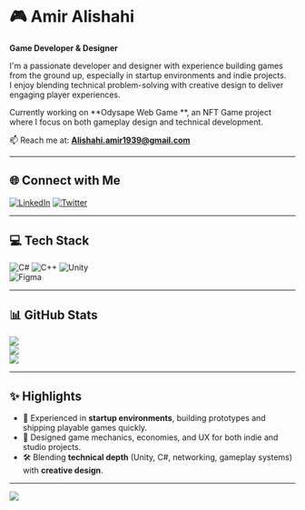 # 🎮 Amir Alishahi  

**Game Developer & Designer**  

I'm a passionate developer and designer with experience building games from the ground up, especially in startup environments and indie projects.  
I enjoy blending technical problem-solving with creative design to deliver engaging player experiences.  

Currently working on **Odysape Web Game **, an NFT Game  project where I focus on both gameplay design and technical development.  

📫 Reach me at: **Alishahi.amir1939@gmail.com**  

---

## 🌐 Connect with Me
[![LinkedIn](https://img.shields.io/badge/LinkedIn-%230077B5.svg?logo=linkedin&logoColor=white)](https://linkedin.com/in/amir-alishahi) 
[![Twitter](https://img.shields.io/badge/Twitter-%231DA1F2.svg?logo=Twitter&logoColor=white)](https://twitter.com/the_drdev)  

---

## 💻 Tech Stack
![C#](https://img.shields.io/badge/C%23-%23239120.svg?style=for-the-badge&logo=c-sharp&logoColor=white) 
![C++](https://img.shields.io/badge/C++-%2300599C.svg?style=for-the-badge&logo=c%2B%2B&logoColor=white) 
![Unity](https://img.shields.io/badge/Unity-%2320232a.svg?style=for-the-badge&logo=unity&logoColor=white)  
![Figma](https://img.shields.io/badge/Figma-%23F24E1E.svg?style=for-the-badge&logo=figma&logoColor=white) 

---

## 📊 GitHub Stats
![](https://github-readme-stats.vercel.app/api?username=Dr-developer&theme=dark&hide_border=false&include_all_commits=true&count_private=true)<br/>
![](https://github-readme-streak-stats.herokuapp.com/?user=Dr-developer&theme=dark&hide_border=false)<br/>
![](https://github-readme-stats.vercel.app/api/top-langs/?username=Dr-developer&theme=dark&hide_border=false&include_all_commits=true&count_private=true&layout=compact)

---

## ✨ Highlights
- 🚀 Experienced in **startup environments**, building prototypes and shipping playable games quickly.  
- 🎨 Designed game mechanics, economies, and UX for both indie and studio projects.  
- 🛠 Blending **technical depth** (Unity, C#, networking, gameplay systems) with **creative design**.  

---

[![](https://visitcount.itsvg.in/api?id=Dr-developer&icon=0&color=0)](https://visitcount.itsvg.in)

